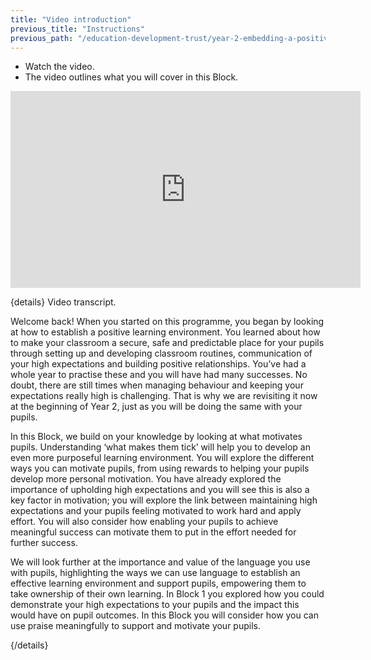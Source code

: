 ```yaml
---
title: "Video introduction"
previous_title: "Instructions"
previous_path: "/education-development-trust/year-2-embedding-a-positive-climate-for-learning/intro-ect-instructions"
---
```


- Watch the video.
- The video outlines what you will cover in this Block.

<iframe width="560" height="315" src="https://www.youtube.com/embed/0D1-qOpgA9M" title="YouTube video player" frameborder="0" allow="accelerometer; autoplay; clipboard-write; encrypted-media; gyroscope; picture-in-picture; web-share" allowfullscreen></iframe>

{details}
Video transcript.

Welcome back! When you started on this programme, you began by looking at how
to establish a positive learning environment. You learned about how to make
your classroom a secure, safe and predictable place for your pupils through
setting up and developing classroom routines, communication of your high
expectations and building positive relationships. You’ve had a whole year to
practise these and you will have had many successes. No doubt, there are still
times when managing behaviour and keeping your expectations really high is
challenging. That is why we are revisiting it now at the beginning of Year 2,
just as you will be doing the same with your pupils.

In this Block, we build on your knowledge by looking at what motivates pupils.
Understanding ‘what makes them tick’ will help you to develop an even more
purposeful learning environment. You will explore the different ways you can
motivate pupils, from using rewards to helping your pupils develop more
personal motivation. You have already explored the importance of upholding
high expectations and you will see this is also a key factor in motivation;
you will explore the link between maintaining high expectations and your
pupils feeling motivated to work hard and apply effort. You will also consider
how enabling your pupils to achieve meaningful success can motivate them to
put in the effort needed for further success.

We will look further at the importance and value of the language you use with
pupils, highlighting the ways we can use language to establish an effective
learning environment and support pupils, empowering them to take ownership of
their own learning. In Block 1 you explored how you could demonstrate your
high expectations to your pupils and the impact this would have on pupil
outcomes. In this Block you will consider how you can use praise meaningfully
to support and motivate your pupils.

 {/details}
